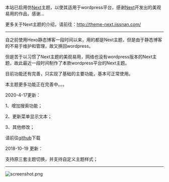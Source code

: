 
本站已启用仿[Next](http://theme-next.iissnan.com/)主题，以使其适用于wordpress平台，感谢[Next](http://theme-next.iissnan.com/)开发出的美观易用的作品，感谢…


更多关于Next主题的介绍，请前往：http://theme-next.iissnan.com/


---


自之前使用Hexo静态博客一段时间以来，用的都是Next主题，但是由于静态博客的不易于维护和管理，故又换回wordpress。


但是苦于以习惯了Next主题的美观易用，网络也没有wordpress版本的Next主题，故此最近一段时间制作了本款wordpress平台的Next主题。


目前功能还有完善，只实现了基础的主要功能，基本可正常使用。


本主题更多功能正在完善中。。。


2020-4-17更新：


1、增加搜索功能；


2、更新菜单显示文本；


3、其他修改；


请前往[github](https://github.com/bmqy/bmqy-next/releases)下载


2018-10-19 更新：


支持原三套主题切换，并支持自定义主题样式；


---


![screenshot.png](https://image.bmqy.net/upload/54aa12203052337b607aa3938adaf76a.png)

